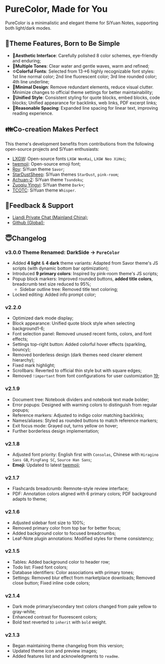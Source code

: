 # PureColor, Made for You

PureColor is a minimalistic and elegant theme for SiYuan Notes, supporting both light/dark modes.

## 🥰Theme Features, Born to Be Simple

- 🎨**Aesthetic Interface**: Carefully polished 8 color schemes, eye-friendly and enduring;
- 🌈**Multiple Tones**: Clear water and gentle waves, warm and refined;
- ✡**Colorful Fonts**: Selected from 13→6 highly recognizable font styles: 1st line normal color; 2nd line fluorescent color; 3rd line rounded color; 4th line underline;
- 🔪**Minimal Design**: Remove redundant elements, reduce visual clutter. Minimize changes to official theme settings for better maintainability;
- 🔗**Unified Style**: Consistent styling for quote blocks, embed blocks, code blocks; Unified appearance for backlinks, web links, PDF excerpt links;
- 📰**Reasonable Spacing**: Expanded line spacing for linear text, improving reading experience.


## 👪Co-creation Makes Perfect

This theme's development benefits from contributions from the following open-source projects and SiYuan enthusiasts:

- [LXGW]( https://github.com/lxgw ): Open-source fonts `LXGW WenKai`, `LXGW Neo XiHei`;
- [twemoji]( https://app.unpkg.com/twemoji-colr-font@15.0.3 ): Open-source emoji font;
- [Roy]( https://github.com/royc01 ): SiYuan theme `Savor`;
- [StarDustSheep]( https://github.com/StarDustSheep ): SiYuan themes `StarDust`, `pink-room`;
- [Achuan-2]( https://github.com/Achuan-2 ): SiYuan theme `Tsundoku`;
- [Zuoqiu Yingyi]( https://github.com/Zuoqiu-Yingyi ): SiYuan theme `Dark+`;
- [TCOTC]( https://github.com/TCOTC/Whisper ): SiYuan theme `Whisper`.


## 🤔Feedback & Support

- [Liandi Private Chat (Mainland China)]( https://ld246.com/chats/PiChou );
- [Github (Global)]( https://github.com/pureTrue/siyuan-theme-darkside/issues );


## 😇Changelog

### v3.0.0 Theme Renamed: DarkSide → `PureColor`
- Added **4 light** & **4 dark** theme variants: Adapted from Savor theme's JS scripts (with dynamic bottom bar optimization);
- Introduced **9 primary colors**: Inspired by pink-room theme's JS scripts;
- Popup block markers: Improved rounded buttons, **added title colors**, breadcrumb text size reduced to 95%;
  - Sidebar outline tree: Removed title text coloring;
- Locked editing: Added info prompt color;

### v2.2.0
* Optimized dark mode display;
* Block appearance: Unified quote block style when selecting background1-6;
* Font selection panel: Removed unused recent fonts, colors, and font effects;
* Settings top-right button: Added colorful hover effects (sparkling, bouncy);
* Removed borderless design (dark themes need clearer element hierarchy);
* Fixed mark highlight;
* Scrollbars: Reverted to official thin style but with square edges;
* Removed `!important` from font configurations for user customization [19]( https://github.com/pureTrue/siyuan-theme-darkside/issues/19 );

### v2.1.9
* Document tree: Notebook dividers and notebook text made bolder;
* Error popups: Designed with warning colors to distinguish from regular popups;
* Reference markers: Adjusted to indigo color matching backlinks;
* Names/aliases: Styled as rounded buttons to match reference markers;
* Exit focus mode: Grayed out, turns yellow on hover;
* Further borderless design implementation;

### v2.1.8
* Adjusted font priority: English first with `Consolas`, Chinese with `Hiragino Sans GB`, `PingFang SC`, `Source Han Sans`;
* **Emoji**: Updated to latest [twemoji]( https://app.unpkg.com/twemoji-colr-font@15.0.3 );

### v2.1.7
* Flashcards breadcrumb: Remnote-style review interface;
* PDF: Annotation colors aligned with 6 primary colors; PDF background adapts to theme;

### v2.1.6
* Adjusted sidebar font size to 100%;
* Removed primary color from top bar for better focus;
* Added background color to focused breadcrumbs;
* Leaf-Note plugin annotations: Modified styles for theme consistency;

### v2.1.5
* Tables: Added background color to header row;
* Todo list: Fixed font colors;
* Database identifiers: Color associations with primary tones;
* Settings: Removed blur effect from marketplace downloads; Removed close button; Fixed inline code colors;

### v2.1.4
- Dark mode primary/secondary text colors changed from pale yellow to gray-white;
- Enhanced contrast for fluorescent colors;
- Bold text reverted to `inherit` with `bold` weight.

### v2.1.3
- Began maintaining theme changelog from this version;
- Updated theme icon and preview images;
- Added features list and acknowledgments to `readme`.
